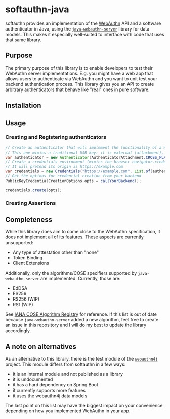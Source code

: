 # softauthn-java

softauthn provides an implementation of the [WebAuthn](https://www.w3.org/TR/2021/REC-webauthn-2-20210408/) API and a software authenticator in Java, 
using the [`java-webauthn-server`](https://developers.yubico.com/java-webauthn-server/) library for data models. This makes it especially well-suited 
to interface with code that uses that same library.

## Purpose
The primary purpose of this library is to enable developers to test their WebAuthn server implementations.
E.g. you might have a web app that allows users to authenticate via WebAuthn and you want to unit test your 
backend authentication process. This library gives you an API to create arbitrary authenticators that behave
like "real" ones in pure software.

## Installation

## Usage

### Creating and Registering authenticators
```java
// Create an authenticator that will implement the functionality of a WebAuthn authenticator in pure software
// This one mimics a traditional USB key: it is external (attachment), does not have proper storage for keys and can verify users (e.g. via a pin code)
var authenticator = new Authenticator(AuthenticatorAttachment.CROSS_PLATFORM, false, true);
// Create a credentials environment (mimics the browser navigator.credentials API)
// It will pretend its origin is https://example.com
var credentials = new Credentials("https://example.com", List.of(authenticator));
// Get the options for credential creation from your backend
PublicKeyCredentialCreationOptions opts = callYourBackend();

credentials.create(opts);
```

### Creating Assertions

## Completeness

While this library does aim to come close to the WebAuthn specification, it does not implement all of its features.
These aspects are currently unsupported:
- Any type of attestation other than "none"
- Token Binding
- Client Extensions

Additionally, only the algorithms/COSE specifiers supported by `java-webauthn-server` are implemented. 
Currently, those are:
- EdDSA
- ES256
- RS256 (WIP)
- RS1 (WIP)

See [IANA COSE Algorithm Registry](https://www.iana.org/assignments/cose/cose.xhtml#algorithms) for reference.
If this list is out of date because `java-webauthn-server` added a new algorithm, feel free to create an issue in 
this repository and I will do my best to update the library accordingly.

## A note on alternatives
As an alternative to this library, there is the test module of the [`webauthn4j`](https://github.com/webauthn4j/webauthn4j) project. 
This module differs from softauthn in a few ways:

- it is an internal module and not published as a library
- it is undocumented
- it has a hard dependency on Spring Boot
- it currently supports more features
- it uses the webauthn4j data models

The last point on this list may have the biggest impact on your convenience depending on how you 
implemented WebAuthn in your app.